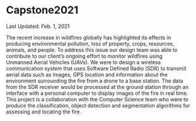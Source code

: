 # Capstone2021
Last Updated: Feb. 1, 2021

The recent increase in wildfires globally has highlighted its effects in producing environmental pollution, loss of property, crops, resources, animals, and people. To address this issue our design team was able to contribute to our client’s ongoing effort to monitor wildfires using Unmanned Aerial Vehicles (UAVs). We were to design a wireless communication system that uses Software Defined Radio (SDR) to transmit aerial data such as images, GPS location and information about the environment surrounding the fire from a drone to a base station. The data from the SDR receiver would be processed at the ground station through an interface with a personal computer to display images of the fire in real time. This project is a collaboration with the Computer Science team who were to produce the classification, object detection and segmentation algorithms for assessing and locating the fire. 
 
